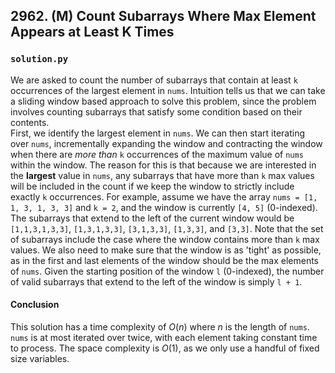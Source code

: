 ## 2962. (M) Count Subarrays Where Max Element Appears at Least K Times

### `solution.py`
We are asked to count the number of subarrays that contain at least `k` occurrences of the largest element in `nums`. Intuition tells us that we can take a sliding window based approach to solve this problem, since the problem involves counting subarrays that satisfy some condition based on their contents.  
First, we identify the largest element in `nums`. We can then start iterating over `nums`, incrementally expanding the window and contracting the window when there are *more than* `k` occurrences of the maximum value of `nums` within the window. The reason for this is that because we are interested in the **largest** value in `nums`, any subarrays that have more than `k` max values will be included in the count if we keep the window to strictly include exactly `k` occurrences. For example, assume we have the array `nums = [1, 1, 3, 1, 3, 3]` and `k = 2`, and the window is currently `[4, 5]` (0-indexed). The subarrays that extend to the left of the current window would be `[1,1,3,1,3,3]`, `[1,3,1,3,3]`, `[3,1,3,3]`, `[1,3,3]`, and `[3,3]`. Note that the set of subarrays include the case where the window contains more than `k` max values. We also need to make sure that the window is as 'tight' as possible, as in the first and last elements of the window should be the max elements of `nums`. Given the starting position of the window `l` (0-indexed), the number of valid subarrays that extend to the left of the window is simply `l + 1`.  

#### Conclusion
This solution has a time complexity of $O(n)$ where $n$ is the length of `nums`. `nums` is at most iterated over twice, with each element taking constant time to process. The space complexity is $O(1)$, as we only use a handful of fixed size variables.  
  

